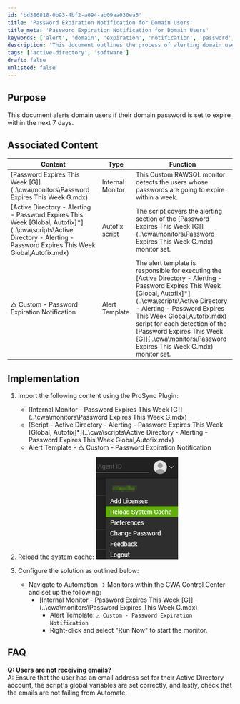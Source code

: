 ```yaml
---
id: 'bd386818-0b93-4bf2-a094-ab09aa030ea5'
title: 'Password Expiration Notification for Domain Users'
title_meta: 'Password Expiration Notification for Domain Users'
keywords: ['alert', 'domain', 'expiration', 'notification', 'password', 'user']
description: 'This document outlines the process of alerting domain users when their passwords are set to expire within the next 7 days. It includes associated content, implementation steps, and troubleshooting FAQs to ensure users receive timely notifications.'
tags: ['active-directory', 'software']
draft: false
unlisted: false
---
```


## Purpose

This document alerts domain users if their domain password is set to expire within the next 7 days.

## Associated Content

| Content                                                                                          | Type               | Function                                                                                                         |
|--------------------------------------------------------------------------------------------------|--------------------|------------------------------------------------------------------------------------------------------------------|
| [Password Expires This Week [G]](..\cwa\monitors\Password Expires This Week G.mdx)             | Internal Monitor    | This Custom RAWSQL monitor detects the users whose passwords are going to expire within a week.                  |
| [Active Directory - Alerting - Password Expires This Week [Global, Autofix]*](..\\cwa\\scripts\\Active Directory - Alerting - Password Expires This Week Global,Autofix.mdx) | Autofix script      | The script covers the alerting section of the [Password Expires This Week [G]](..\cwa\monitors\Password Expires This Week G.mdx) monitor set. |
| △ Custom - Password Expiration Notification                                                      | Alert Template      | The alert template is responsible for executing the [Active Directory - Alerting - Password Expires This Week [Global, Autofix]*](..\\cwa\\scripts\\Active Directory - Alerting - Password Expires This Week Global,Autofix.mdx) script for each detection of the [Password Expires This Week [G]](..\cwa\monitors\Password Expires This Week G.mdx) monitor set. |

## Implementation

1. Import the following content using the ProSync Plugin:
   - [Internal Monitor - Password Expires This Week [G]](..\cwa\monitors\Password Expires This Week G.mdx)
   - [Script - Active Directory - Alerting - Password Expires This Week [Global, Autofix]*](..\\cwa\\scripts\\Active Directory - Alerting - Password Expires This Week Global,Autofix.mdx)
   - Alert Template - △ Custom - Password Expiration Notification

2. Reload the system cache:
   ![Reload the system cache](../../static/img/Active-Directory---Password-Expires-This-Week/image_1.png)

3. Configure the solution as outlined below:
   - Navigate to Automation → Monitors within the CWA Control Center and set up the following:
     - [Internal Monitor - Password Expires This Week [G]](..\cwa\monitors\Password Expires This Week G.mdx)
       - Alert Template: `△ Custom - Password Expiration Notification`
       - Right-click and select "Run Now" to start the monitor.

## FAQ

**Q: Users are not receiving emails?**  
A: Ensure that the user has an email address set for their Active Directory account, the script's global variables are set correctly, and lastly, check that the emails are not failing from Automate.

